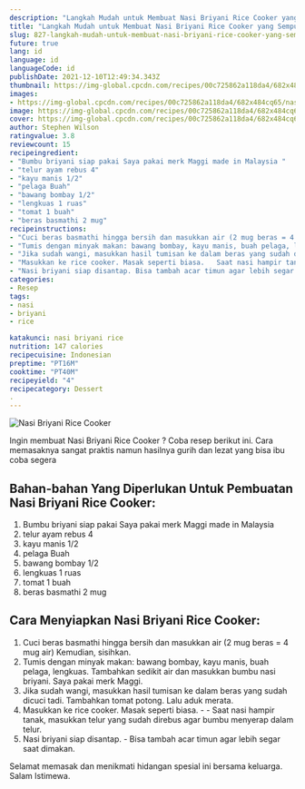 ```yaml
---
description: "Langkah Mudah untuk Membuat Nasi Briyani Rice Cooker yang Sempurna"
title: "Langkah Mudah untuk Membuat Nasi Briyani Rice Cooker yang Sempurna"
slug: 827-langkah-mudah-untuk-membuat-nasi-briyani-rice-cooker-yang-sempurna
future: true
lang: id
language: id
languageCode: id
publishDate: 2021-12-10T12:49:34.343Z 
thumbnail: https://img-global.cpcdn.com/recipes/00c725862a118da4/682x484cq65/nasi-briyani-rice-cooker-foto-resep-utama.png
images:
- https://img-global.cpcdn.com/recipes/00c725862a118da4/682x484cq65/nasi-briyani-rice-cooker-foto-resep-utama.png
image: https://img-global.cpcdn.com/recipes/00c725862a118da4/682x484cq65/nasi-briyani-rice-cooker-foto-resep-utama.png
cover: https://img-global.cpcdn.com/recipes/00c725862a118da4/682x484cq65/nasi-briyani-rice-cooker-foto-resep-utama.png
author: Stephen Wilson
ratingvalue: 3.8
reviewcount: 15
recipeingredient:
- "Bumbu briyani siap pakai Saya pakai merk Maggi made in Malaysia "
- "telur ayam rebus 4"
- "kayu manis 1/2"
- "pelaga Buah"
- "bawang bombay 1/2"
- "lengkuas 1 ruas"
- "tomat 1 buah"
- "beras basmathi 2 mug"
recipeinstructions:
- "Cuci beras basmathi hingga bersih dan masukkan air (2 mug beras = 4 mug air) Kemudian, sisihkan."
- "Tumis dengan minyak makan: bawang bombay, kayu manis, buah pelaga, lengkuas. Tambahkan sedikit air dan masukkan bumbu nasi briyani. Saya pakai merk Maggi."
- "Jika sudah wangi, masukkan hasil tumisan ke dalam beras yang sudah dicuci tadi. Tambahkan tomat potong. Lalu aduk merata."
- "Masukkan ke rice cooker. Masak seperti biasa.   Saat nasi hampir tanak, masukkan telur yang sudah direbus agar bumbu menyerap dalam telur."
- "Nasi briyani siap disantap. Bisa tambah acar timun agar lebih segar saat dimakan."
categories:
- Resep
tags:
- nasi
- briyani
- rice

katakunci: nasi briyani rice 
nutrition: 147 calories
recipecuisine: Indonesian
preptime: "PT16M"
cooktime: "PT40M"
recipeyield: "4"
recipecategory: Dessert
. 
---
```



![Nasi Briyani Rice Cooker](https://img-global.cpcdn.com/recipes/00c725862a118da4/682x484cq65/nasi-briyani-rice-cooker-foto-resep-utama.png)

Ingin membuat Nasi Briyani Rice Cooker ? Coba resep berikut ini. Cara memasaknya sangat praktis namun hasilnya gurih dan lezat yang bisa ibu coba segera

<!--inarticleads1-->

## Bahan-bahan Yang Diperlukan Untuk Pembuatan Nasi Briyani Rice Cooker:

1. Bumbu briyani siap pakai Saya pakai merk Maggi made in Malaysia 
1. telur ayam rebus 4
1. kayu manis 1/2
1. pelaga Buah
1. bawang bombay 1/2
1. lengkuas 1 ruas
1. tomat 1 buah
1. beras basmathi 2 mug



<!--inarticleads2-->

## Cara Menyiapkan Nasi Briyani Rice Cooker:

1. Cuci beras basmathi hingga bersih dan masukkan air (2 mug beras = 4 mug air) Kemudian, sisihkan.
1. Tumis dengan minyak makan: bawang bombay, kayu manis, buah pelaga, lengkuas. Tambahkan sedikit air dan masukkan bumbu nasi briyani. Saya pakai merk Maggi.
1. Jika sudah wangi, masukkan hasil tumisan ke dalam beras yang sudah dicuci tadi. Tambahkan tomat potong. Lalu aduk merata.
1. Masukkan ke rice cooker. Masak seperti biasa.  -  - Saat nasi hampir tanak, masukkan telur yang sudah direbus agar bumbu menyerap dalam telur.
1. Nasi briyani siap disantap. - Bisa tambah acar timun agar lebih segar saat dimakan.




Selamat memasak dan menikmati hidangan spesial ini bersama keluarga. Salam Istimewa.
